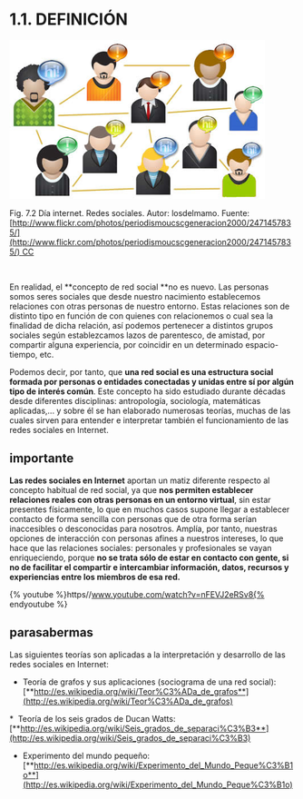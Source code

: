 
# 1.1. DEFINICIÓN


![](img/dia-internet-04.jpg)

Fig. 7.2 Día internet. Redes sociales. Autor: losdelmamo. Fuente: [http://www.flickr.com/photos/periodismoucscgeneracion2000/2471457835/](http://www.flickr.com/photos/periodismoucscgeneracion2000/2471457835/) CC

 

En realidad, el **concepto de red social **no es nuevo. Las personas somos seres sociales que desde nuestro nacimiento establecemos relaciones con otras personas de nuestro entorno. Estas relaciones son de distinto tipo en función de con quienes con relacionemos o cual sea la finalidad de dicha relación, así podemos pertenecer a distintos grupos sociales según establezcamos lazos de parentesco, de amistad, por compartir alguna experiencia, por coincidir en un determinado espacio-tiempo, etc.

Podemos decir, por tanto, que **una red social es una estructura social formada por personas o entidades conectadas y unidas entre sí por algún tipo de interés común**. Este concepto ha sido estudiado durante décadas desde diferentes disciplinas: antropología, sociología, matemáticas aplicadas,... y sobre él se han elaborado numerosas teorías, muchas de las cuales sirven para entender e interpretar también el funcionamiento de las redes sociales en Internet.

## importante

**Las redes sociales en Internet** aportan un matiz diferente respecto al concepto habitual de red social, ya que **nos permiten establecer relaciones reales con otras personas en un entorno virtual**, sin estar presentes físicamente, lo que en muchos casos supone llegar a establecer contacto de forma sencilla con personas que de otra forma serían inaccesibles o desconocidas para nosotros. Amplía, por tanto, nuestras opciones de interacción con personas afines a nuestros intereses, lo que hace que las relaciones sociales: personales y profesionales se vayan enriqueciendo, porque **no se trata sólo de estar en contacto con gente, si no de facilitar el compartir e intercambiar información, datos, recursos y experiencias entre los miembros de esa red.**


{% youtube %}https//www.youtube.com/watch?v=nFEVJ2eRSv8{% endyoutube %}

## parasabermas

Las siguientes teorías son aplicadas a la interpretación y desarrollo de las redes sociales en Internet:

* Teoría de grafos y sus aplicaciones (sociograma de una red social): [**http://es.wikipedia.org/wiki/Teor%C3%ADa_de_grafos**](http://es.wikipedia.org/wiki/Teor%C3%ADa_de_grafos)

*  Teoría de los seis grados de Ducan Watts: [**http://es.wikipedia.org/wiki/Seis_grados_de_separaci%C3%B3**](http://es.wikipedia.org/wiki/Seis_grados_de_separaci%C3%B3)

* Experimento del mundo pequeño: [**http://es.wikipedia.org/wiki/Experimento_del_Mundo_Peque%C3%B1o**](http://es.wikipedia.org/wiki/Experimento_del_Mundo_Peque%C3%B1o)

